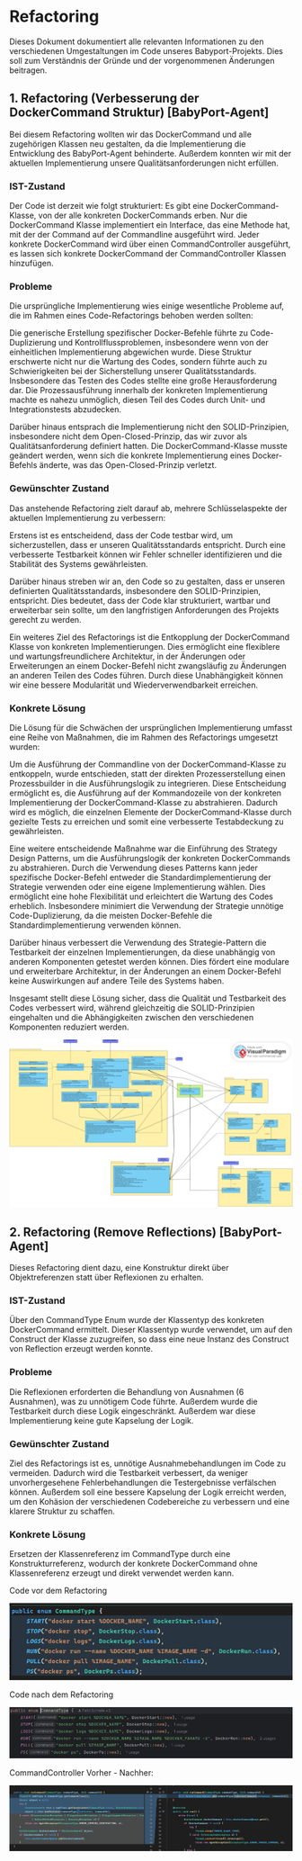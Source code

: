 # Refactoring 
Dieses Dokument dokumentiert alle relevanten Informationen zu den verschiedenen Umgestaltungen im Code unseres Babyport-Projekts. Dies soll zum Verständnis der Gründe und der vorgenommenen Änderungen beitragen.

## 1. Refactoring (Verbesserung der DockerCommand Struktur) [BabyPort-Agent]
Bei diesem Refactoring wollten wir das DockerCommand und alle zugehörigen Klassen neu gestalten, da die Implementierung die Entwicklung des BabyPort-Agent behinderte. Außerdem konnten wir mit der aktuellen Implementierung unsere Qualitätsanforderungen nicht erfüllen.
### IST-Zustand
Der Code ist derzeit wie folgt strukturiert: Es gibt eine DockerCommand-Klasse, von der alle konkreten DockerCommands erben. Nur die DockerCommand Klasse implementiert ein Interface, das eine Methode hat, mit der der Command auf der Commandline ausgeführt wird. Jeder konkrete DockerCommand wird über einen CommandController ausgeführt, es lassen sich konkrete DockerCommand der CommandController Klassen hinzufügen. 

### Probleme
Die ursprüngliche Implementierung wies einige wesentliche Probleme auf, die im Rahmen eines Code-Refactorings behoben werden sollten:

Die generische Erstellung spezifischer Docker-Befehle führte zu Code-Duplizierung und Kontrollflussproblemen, insbesondere wenn von der einheitlichen Implementierung abgewichen wurde. Diese Struktur erschwerte nicht nur die Wartung des Codes, sondern führte auch zu Schwierigkeiten bei der Sicherstellung unserer Qualitätsstandards. Insbesondere das Testen des Codes stellte eine große Herausforderung dar. Die Prozessausführung innerhalb der konkreten Implementierung machte es nahezu unmöglich, diesen Teil des Codes durch Unit- und Integrationstests abzudecken.

Darüber hinaus entsprach die Implementierung nicht den SOLID-Prinzipien, insbesondere nicht dem Open-Closed-Prinzip, das wir zuvor als Qualitätsanforderung definiert hatten. Die DockerCommand-Klasse musste geändert werden, wenn sich die konkrete Implementierung eines Docker-Befehls änderte, was das Open-Closed-Prinzip verletzt.

### Gewünschter Zustand
Das anstehende Refactoring zielt darauf ab, mehrere Schlüsselaspekte der aktuellen Implementierung zu verbessern:

Erstens ist es entscheidend, dass der Code testbar wird, um sicherzustellen, dass er unseren Qualitätsstandards entspricht. Durch eine verbesserte Testbarkeit können wir Fehler schneller identifizieren und die Stabilität des Systems gewährleisten.

Darüber hinaus streben wir an, den Code so zu gestalten, dass er unseren definierten Qualitätsstandards, insbesondere den SOLID-Prinzipien, entspricht. Dies bedeutet, dass der Code klar strukturiert, wartbar und erweiterbar sein sollte, um den langfristigen Anforderungen des Projekts gerecht zu werden.

Ein weiteres Ziel des Refactorings ist die Entkopplung der DockerCommand Klasse von konkreten Implementierungen. Dies ermöglicht eine flexiblere und wartungsfreundlichere Architektur, in der Änderungen oder Erweiterungen an einem Docker-Befehl nicht zwangsläufig zu Änderungen an anderen Teilen des Codes führen. Durch diese Unabhängigkeit können wir eine bessere Modularität und Wiederverwendbarkeit erreichen.

### Konkrete Lösung
Die Lösung für die Schwächen der ursprünglichen Implementierung umfasst eine Reihe von Maßnahmen, die im Rahmen des Refactorings umgesetzt wurden:

Um die Ausführung der Commandline von der DockerCommand-Klasse zu entkoppeln, wurde entschieden, statt der direkten Prozesserstellung einen Prozessbuilder in die Ausführungslogik zu integrieren. Diese Entscheidung ermöglicht es, die Ausführung auf der Kommandozeile von der konkreten Implementierung der DockerCommand-Klasse zu abstrahieren. Dadurch wird es möglich, die einzelnen Elemente der DockerCommand-Klasse durch gezielte Tests zu erreichen und somit eine verbesserte Testabdeckung zu gewährleisten.

Eine weitere entscheidende Maßnahme war die Einführung des Strategy Design Patterns, um die Ausführungslogik der konkreten DockerCommands zu abstrahieren. Durch die Verwendung dieses Patterns kann jeder spezifische Docker-Befehl entweder die Standardimplementierung der Strategie verwenden oder eine eigene Implementierung wählen. Dies ermöglicht eine hohe Flexibilität und erleichtert die Wartung des Codes erheblich. Insbesondere minimiert die Verwendung der Strategie unnötige Code-Duplizierung, da die meisten Docker-Befehle die Standardimplementierung verwenden können.

Darüber hinaus verbessert die Verwendung des Strategie-Pattern die Testbarkeit der einzelnen Implementierungen, da diese unabhängig von anderen Komponenten getestet werden können. Dies fördert eine modulare und erweiterbare Architektur, in der Änderungen an einem Docker-Befehl keine Auswirkungen auf andere Teile des Systems haben.

Insgesamt stellt diese Lösung sicher, dass die Qualität und Testbarkeit des Codes verbessert wird, während gleichzeitig die SOLID-Prinzipien eingehalten und die Abhängigkeiten zwischen den verschiedenen Komponenten reduziert werden.

![Agent UML](pictures/UML/Klassendiagramm/Agent/MainEntwurAgentfV2.png)

## 2. Refactoring (Remove Reflections) [BabyPort-Agent]
Dieses Refactoring dient dazu, eine Konstruktur direkt über Objektreferenzen statt über Reflexionen zu erhalten.

### IST-Zustand
Über den CommandType Enum wurde der Klassentyp des konkreten DockerCommand ermittelt. Dieser Klassentyp wurde verwendet, um auf den Construct der Klasse zuzugreifen, so dass eine neue Instanz des Construct von Reflection erzeugt werden konnte.

### Probleme
Die Reflexionen erforderten die Behandlung von Ausnahmen (6 Ausnahmen), was zu unnötigem Code führte. Außerdem wurde die Testbarkeit durch diese Logik eingeschränkt. Außerdem war diese Implementierung keine gute Kapselung der Logik.

### Gewünschter Zustand
Ziel des Refactorings ist es, unnötige Ausnahmebehandlungen im Code zu vermeiden. Dadurch wird die Testbarkeit verbessert, da weniger unvorhergesehene Fehlerbehandlungen die Testergebnisse verfälschen können. Außerdem soll eine bessere Kapselung der Logik erreicht werden, um den Kohäsion der verschiedenen Codebereiche zu verbessern und eine klarere Struktur zu schaffen.

### Konkrete Lösung
Ersetzen der Klassenreferenz im CommandType durch eine Konstrukturreferenz, wodurch der konkrete DockerCommand ohne Klassenreferenz erzeugt und direkt verwendet werden kann.

Code vor dem Refactoring

![Vor Refactoring](pictures/commandTypeFR.png)

Code nach dem Refactoring

![Nach Refactoring](pictures/commandTypeNR.png)

CommandController Vorher - Nachher:

![CommandController Vorher - Nachher](pictures/commandControllerFRNR.png)